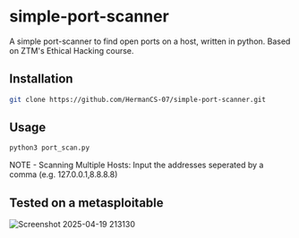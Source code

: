 # simple-port-scanner
A simple port-scanner to find open ports on a host, written in python. Based on ZTM's Ethical Hacking course.

## Installation
```bash
git clone https://github.com/HermanCS-07/simple-port-scanner.git
```

## Usage
```bash
python3 port_scan.py
```

NOTE - Scanning Multiple Hosts:
Input the addresses seperated by a comma (e.g. 127.0.0.1,8.8.8.8)

## Tested on a metasploitable
![Screenshot 2025-04-19 213130](https://github.com/user-attachments/assets/0ff17b13-c516-4fc7-8e8e-fb04a2dc91dc)
